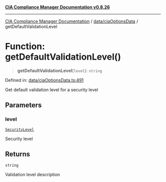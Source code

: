 [**CIA Compliance Manager Documentation v0.8.26**](../../../README.md)

***

[CIA Compliance Manager Documentation](../../../modules.md) / [data/ciaOptionsData](../README.md) / getDefaultValidationLevel

# Function: getDefaultValidationLevel()

> **getDefaultValidationLevel**(`level`): `string`

Defined in: [data/ciaOptionsData.ts:491](https://github.com/Hack23/cia-compliance-manager/blob/168f1311621722afef33b264085d8ac99d4a3213/src/data/ciaOptionsData.ts#L491)

Get default validation level for a security level

## Parameters

### level

[`SecurityLevel`](../../../types/cia/type-aliases/SecurityLevel.md)

Security level

## Returns

`string`

Validation level description
